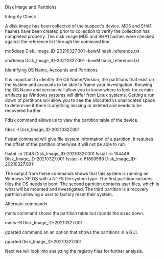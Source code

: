 Disk Image and Partitions

Integrity Check

A disk image has been collected of the suspect's device. MD5 and SHA1 hashes have been created prior to collection to verify the collection has completed properly.
The disk image MD5 and SHA1 hashes were checked against the reference list through the command line.

md5deep Disk_Image_ID-20210327.001 -bewM hash_reference.txt

sha1deep Disk_Image_ID-20210327.001 -bewM hash_reference.txt

Identifying OS Name, Accounts and Partitions

It is important to identify the OS Name/Version, the partitions that exist on the system and accounts to be able to frame your investigation. Knowing the OS Name and version will allow you to know where to look for certain artifacts as Windows systems will differ from Linux systems. Getting a run down of partitions will allow you to see the allocated vs unallocated space to determine if there is anything missing or deleted and needs to be recovered further.

Fdisk command allows us to view the partition table of the device.

fdisk -l Disk_Image_ID-20210327.001

Fsstat command will give file system information of a partition. It requires the offset of the partition otherwise it will not be able to run.

fsstat -o 2048 Disk_Image_ID-20210327.001
fsstat -o 104448 Disk_Image_ID-20210327.001
fsstat -o 61890560 Disk_Image_ID-20210327.001

The output from these commands shows that this system is running on Windows XP OS with a NTFS file system type. The first partition includes files the OS needs to boot. The second partition contains user files, which is what will be mounted and investigated. The third partition is a recovery partition allowing a user to factory reset their system.

Alternate commands

mmls command shows the partition table but rounds the sizes down.

mmls -B Disk_Image_ID-20210327.001

gparted command an an option that shows the partitions in a GUI.

gparted Disk_Image_ID-20210327.001

Next we will look into analyzing the registry files for further analysis.